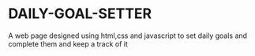 # DAILY-GOAL-SETTER
A web page designed using html,css and javascript to set daily goals and complete them and keep a track of it
